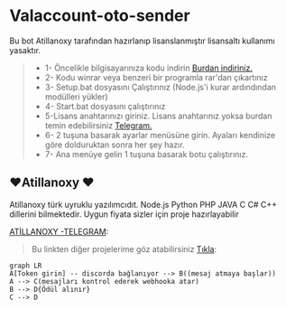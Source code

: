 
# Valaccount-oto-sender

Bu bot Atillanoxy tarafından hazırlanıp lisanslanmıştır lisansaltı kullanımı yasaktır. 
>- 1- Öncelikle bilgisayarınıza kodu indirin [Burdan indiriniz.](https://codeload.github.com/atillanoxy/valaccount-oto-sender/zip/refs/heads/main)
>- 2- Kodu winrar veya benzeri bir programla rar'dan çıkartınız
>- 3- Setup.bat dosyasını Çalıştırınız (Node.js'i kurar ardındından modülleri yükler)
>- 4- Start.bat dosyasını çalıştırınız
>- 5-Lisans anahtarınızı giriniz. Lisans anahtarınız yoksa burdan temin edebilirsiniz [Telegram.](https://t.me/quillone)
>- 6- 2 tuşuna basarak ayarlar menüsüne girin. Ayaları kendinize göre dolduruktan sonra her şey hazır.
>- 7- Ana menüye gelin 1 tuşuna basarak botu çalıştırınız.





## ♥Atillanoxy ♥

Atillanoxy türk uyruklu yazılımcıdıt. Node.js Python PHP JAVA C C# C++ dillerini bilmektedir. Uygun fiyata sizler için proje hazırlayabilir

[ATİLLANOXY -TELEGRAM](https://t.me/quillone/):




> Bu linkten diğer projelerime göz atabilirsiniz [Tıkla](https://github.com/atillanoxy):



```mermaid
graph LR
A[Token girin] -- discorda bağlanıyor --> B((mesaj atmaya başlar))
A --> C(mesajları kontrol ederek webhooka atar)
B --> D{Ödül alınır}
C --> D
```
